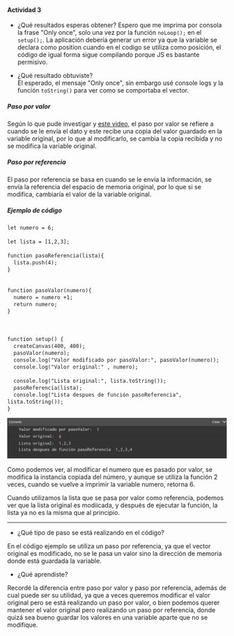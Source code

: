 #### Actividad 3

- ¿Qué resultados esperas obtener?
  <sl>
  Espero que me imprima por consola la frase "Only once", solo una vez por la función ```noLoop();``` en el ```setup();```.
  La aplicación debería generar un error ya que la variable se declara como position cuando en el codigo se utiliza como posición, el código de igual forma sigue compilando porque JS es bastante permisivo.

<sl>

- ¿Qué resultado obtuviste?  
  <sl>
  El esperado, el mensaje "Only once", sin embargo usé console logs y la función ```toString()``` para ver como se comportaba el vector.

##### Paso por valor

Según lo que pude investigar y [este video](https://youtu.be/p26wyzML3AA?si=_ER-T35Ekhm1eS48), el paso por valor se refiere a cuando se le envía el dato y este recibe una copia del valor guardado en la variable original, por lo que al modificarlo, se cambia la copia recibida y no se modifica la variable original.


##### Paso por referencia

El paso por referencia se basa en cuando se le envía la información, se envía la referencia del espacio de memoria original, por lo que si se modifica, cambiaría el valor de la variable original.

##### Ejemplo de código

```JS
let numero = 6;

let lista = [1,2,3];

function pasoReferencia(lista){
  lista.push(4);
}


function pasoValor(numero){
  numero = numero +1;
  return numero;
}



function setup() {
  createCanvas(400, 400);
  pasoValor(numero);
  console.log("Valor modificado por pasoValor:", pasoValor(numero));
  console.log("Valor original:" , numero);
  
  console.log("Lista original:", lista.toString());
  pasoReferencia(lista);
  console.log("Lista despues de función pasoReferencia", lista.toString());
}
```

![Resultado](../../../../assets/unit2/act3_consola.png)

Como podemos ver, al modificar el numero que es pasado por valor, se modifica la instancia copiada del número, y aunque se utiliza la función 2 veces, cuando se vuelve a imprimir la variable numero, retorna 6.

Cuando utilizamos la lista que se pasa por valor como referencia, podemos ver que la lista original es modiicada, y después de ejecutar la función, la lista ya no es la misma que al principio.

---

- ¿Qué tipo de paso se está realizando en el código?
<sl>
En el código ejemplo se utiliza un paso por referencia, ya que el vector original es modificado, no se le pasa un valor sino la dirección de memoria donde está guardada la variable.

<sl>

-  ¿Qué aprendiste?
<sl>
Recordé la diferencia entre paso por valor y paso por referencia, además de cual puede ser su utilidad, ya que a veces queremos modificar el valor original pero se está realizando un paso por valor, o bien podemos querer mantener el valor original pero realizando un paso por referencia, donde quizá sea bueno guardar los valores en una variable aparte que no se modifique.
